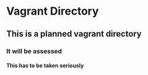 # Vagrant Directory #

## This is a planned vagrant directory ##

### It will be assessed ###

#### This has to be taken seriously ####


